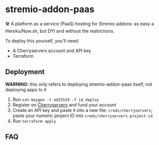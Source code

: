 # stremio-addon-paas
🛠️ A platform as a service (PaaS) hosting for Stremio addons: as easy a Heroku/Now.sh, but DYI and without the restrictions.

To deploy this yourself, you'll need:

* A Cherryservers account and API key
* Terraform

## Deployment

**WARNING:** this only refers to deploying stremio-addon-paas itself, not deploying apps to it

1. Run `ssh-keygen -t ed25519 -f id_deploy`
2. Register on [Cherryservers](cherryservers.com) and fund your account
3. Create an API key and paste it into a new file: `creds/cherryservers`; paste your numeric project ID into `creds/cherryservers-project-id`
4. Run `terraform apply`

## FAQ


